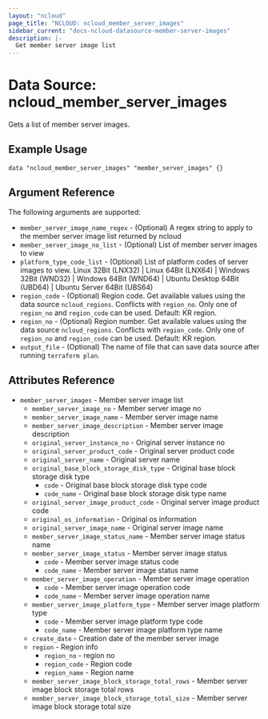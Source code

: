 ```yaml
---
layout: "ncloud"
page_title: "NCLOUD: ncloud_member_server_images"
sidebar_current: "docs-ncloud-datasource-member-server-images"
description: |-
  Get member server image list
---
```


# Data Source: ncloud_member_server_images

Gets a list of member server images.

## Example Usage

```hcl
data "ncloud_member_server_images" "member_server_images" {}
```

## Argument Reference

The following arguments are supported:

* `member_server_image_name_regex` - (Optional) A regex string to apply to the member server image list returned by ncloud
* `member_server_image_no_list` - (Optional) List of member server images to view
* `platform_type_code_list` - (Optional) List of platform codes of server images to view. Linux 32Bit (LNX32) | Linux 64Bit (LNX64) | Windows 32Bit (WND32) | Windows 64Bit (WND64) | Ubuntu Desktop 64Bit (UBD64) | Ubuntu Server 64Bit (UBS64)
* `region_code` - (Optional) Region code. Get available values using the data source `ncloud_regions`.
    Conflicts with `region_no`. Only one of `region_no` and `region_code` can be used.
    Default: KR region.
* `region_no` - (Optional) Region number. Get available values using the data source `ncloud_regions`.
    Conflicts with `region_code`. Only one of `region_no` and `region_code` can be used.
    Default: KR region.
* `output_file` - (Optional) The name of file that can save data source after running `terraform plan`.

## Attributes Reference

* `member_server_images` - Member server image list
    * `member_server_image_no` - Member server image no
    * `member_server_image_name` - Member server image name
    * `member_server_image_description` - Member server image description
    * `original_server_instance_no` - Original server instance no
    * `original_server_product_code` - Original server product code
    * `original_server_name` - Original server name
    * `original_base_block_storage_disk_type` - Original base block storage disk type
        * `code` - Original base block storage disk type code
        * `code_name` - Original base block storage disk type name
    * `original_server_image_product_code` - Original server image product code
    * `original_os_information` - Original os information
    * `original_server_image_name` - Original server image name
    * `member_server_image_status_name` - Member server image status name
    * `member_server_image_status` - Member server image status
        * `code` - Member server image status code
        * `code_name` - Member server image status name
    * `member_server_image_operation` - Member server image operation
        * `code` - Member server image operation code
        * `code_name` - Member server image operation name
    * `member_server_image_platform_type` - Member server image platform type
        * `code` - Member server image platform type code
        * `code_name` - Member server image platform type name
    * `create_date` - Creation date of the member server image
    * `region` - Region info
        * `region_no` - region no
        * `region_code` - Region code
        * `region_name` - Region name
    * `member_server_image_block_storage_total_rows` - Member server image block storage total rows
    * `member_server_image_block_storage_total_size` - Member server image block storage total size